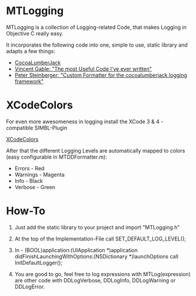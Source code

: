 MTLogging
=============
MTLogging is a collection of Logging-related Code, that makes Logging in Objective C really easy.

It incorporates the following code into one, simple to use, static library and adapts a few things:

* [CocoaLumberJack](http://github.com/robbiehanson/CocoaLumberjack)
* [Vincent Gable: "The most Useful Code I've ever written"](http://vgable.com/blog/2010/08/19/the-most-useful-objective-c-code-ive-ever-written/)
* [Peter Steinberger: "Custom Formatter for the cocoalumberjack logging framework"](http://petersteinberger.com/2010/09/custom-formatter-for-the-cocoalumberjack-logging-framework/)

XCodeColors
=============
For even more awesomeness in logging install the XCode 3 & 4 - compatible SIMBL-Plugin

[XCodeColors](http://deepit.ru/products/XcodeColors/info/)

After that the different Logging Levels are automatically mapped to colors (easy configurable in MTDDFormatter.m):

* Errors - Red
* Warnings - Magenta
* Info - Black
* Verbose - Green


How-To
==============
1. Just add the static library to your project and import "MTLogging.h"

2. At the top of the Implementation-File call SET_DEFAULT_LOG_LEVEL();

3. In - (BOOL)application:(UIApplication *)application didFinishLaunchingWithOptions:(NSDictionary *)launchOptions call InitDefaultLogger();

4. You are good to go, feel free to log expressions with MTLog(expression) are other code with DDLogVerbose, DDLogInfo, DDLogWarning or DDLogError.